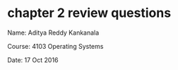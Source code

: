 # chapter 2 review questions
Name: Aditya Reddy Kankanala

Course: 4103 Operating Systems

Date: 17 Oct 2016
